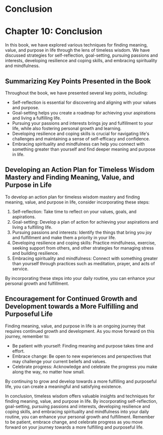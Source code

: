 # Conclusion

Chapter 10: Conclusion
======================

In this book, we have explored various techniques for finding meaning, value, and purpose in life through the lens of timeless wisdom. We have discussed strategies for self-reflection, goal-setting, pursuing passions and interests, developing resilience and coping skills, and embracing spirituality and mindfulness.

Summarizing Key Points Presented in the Book
--------------------------------------------

Throughout the book, we have presented several key points, including:

* Self-reflection is essential for discovering and aligning with your values and purpose.
* Goal-setting helps you create a roadmap for achieving your aspirations and living a fulfilling life.
* Pursuing your passions and interests brings joy and fulfillment to your life, while also fostering personal growth and learning.
* Developing resilience and coping skills is crucial for navigating life's challenges and maintaining a sense of self-efficacy and confidence.
* Embracing spirituality and mindfulness can help you connect with something greater than yourself and find deeper meaning and purpose in life.

Developing an Action Plan for Timeless Wisdom Mastery and Finding Meaning, Value, and Purpose in Life
-----------------------------------------------------------------------------------------------------

To develop an action plan for timeless wisdom mastery and finding meaning, value, and purpose in life, consider incorporating these steps:

1. Self-reflection: Take time to reflect on your values, goals, and aspirations.
2. Goal-setting: Develop a plan of action for achieving your aspirations and living a fulfilling life.
3. Pursuing passions and interests: Identify the things that bring you joy and fulfillment and make them a priority in your life.
4. Developing resilience and coping skills: Practice mindfulness, exercise, seeking support from others, and other strategies for managing stress and building resilience.
5. Embracing spirituality and mindfulness: Connect with something greater than yourself through practices such as meditation, prayer, and acts of service.

By incorporating these steps into your daily routine, you can enhance your personal growth and fulfillment.

Encouragement for Continued Growth and Development towards a More Fulfilling and Purposeful Life
------------------------------------------------------------------------------------------------

Finding meaning, value, and purpose in life is an ongoing journey that requires continued growth and development. As you move forward on this journey, remember to:

* Be patient with yourself: Finding meaning and purpose takes time and effort.
* Embrace change: Be open to new experiences and perspectives that may challenge your current beliefs and values.
* Celebrate progress: Acknowledge and celebrate the progress you make along the way, no matter how small.

By continuing to grow and develop towards a more fulfilling and purposeful life, you can create a meaningful and satisfying existence.

In conclusion, timeless wisdom offers valuable insights and techniques for finding meaning, value, and purpose in life. By incorporating self-reflection, goal-setting, pursuing passions and interests, developing resilience and coping skills, and embracing spirituality and mindfulness into your daily routine, you can enhance your personal growth and fulfillment. Remember to be patient, embrace change, and celebrate progress as you move forward on your journey towards a more fulfilling and purposeful life.
